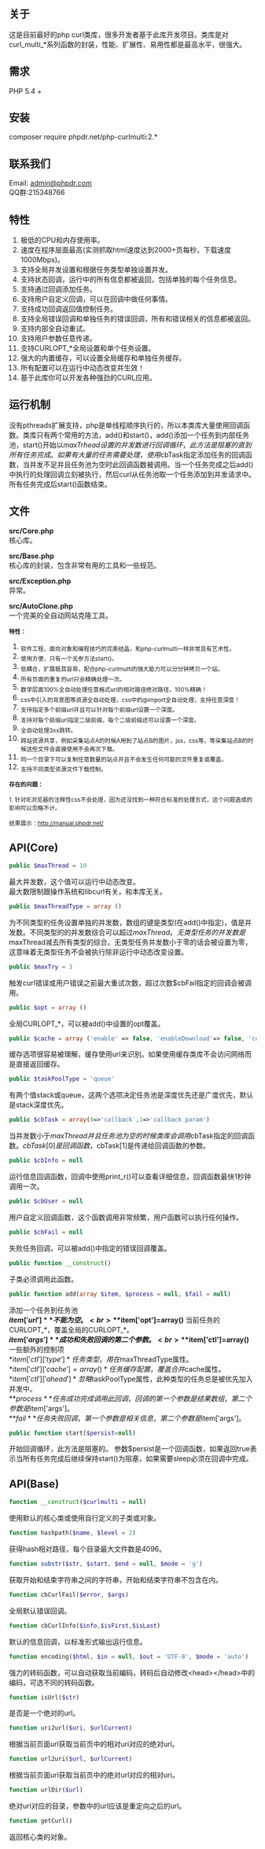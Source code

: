 关于
-----

这是目前最好的php curl类库，很多开发者基于此库开发项目。类库是对curl_multi_*系列函数的封装，性能、扩展性、易用性都是最高水平，很强大。

需求
----
PHP 5.4 +

安装
----
composer require phpdr.net/php-curlmulti:2.*

联系我们
--------
Email: admin@phpdr.com<br>
QQ群:215348766

特性
----
1. 极低的CPU和内存使用率。
1. 速度在程序层面最高(实测抓取html速度达到2000+页每秒，下载速度1000Mbps)。
1. 支持全局并发设置和根据任务类型单独设置并发。
1. 支持状态回调，运行中的所有信息都被返回，包括单独的每个任务信息。
1. 支持通过回调添加任务。
1. 支持用户自定义回调，可以在回调中做任何事情。
1. 支持成功回调返回值控制任务。
1. 支持全局错误回调和单独任务的错误回调，所有和错误相关的信息都被返回。
1. 支持内部全自动重试。
1. 支持用户参数任意传递。
1. 支持CURLOPT_\*全局设置和单个任务设置。
1. 强大的内置缓存，可以设置全局缓存和单独任务缓存。
1. 所有配置可以在运行中动态改变并生效！
1. 基于此库你可以开发各种强劲的CURL应用。

运行机制
--------

没有pthreads扩展支持，php是单线程顺序执行的，所以本类库大量使用回调函数。类库只有两个常用的方法，add()和start()，add()添加一个任务到内部任务池，start()开始以$maxTrhead设置的并发数进行回调循环，此方法是阻塞的直到所有任务完成。如果有大量的任务需要处理，使用$cbTask指定添加任务的回调函数，当并发不足并且任务池为空时此回调函数被调用。当一个任务完成之后add()中执行的处理回调立刻被执行，然后curl从任务池取一个任务添加到并发请求中。所有任务完成后start()函数结束。

文件
----
**src/Core.php**<br>
核心库。

**src/Base.php**<br>
核心库的封装，包含非常有用的工具和一些规范。

**src/Exception.php**<br>
异常。

**src/AutoClone.php**<br>
一个完美的全自动网站克隆工具。

<sub>**特性：**

1. <sub>软件工程，面向对象和编程技巧的完美结晶，和php-curlmulti一样非常具有艺术性。
1. <sub>使用方便，只有一个无参方法start()。
1. <sub>低耦合，扩展极其容易，配合php-curlmulti的强大能力可以分分钟拷贝一个站。
1. <sub>所有页面的重复的url只会精确处理一次。
1. <sub>数学层面100%全自动处理任意格式url的相对路径绝对路径，100%精确！
1. <sub>css中引入的背景图等资源全自动处理，css中的@import全自动处理，支持任意深度！
1. <sub>支持指定多个前缀url并且可以针对每个前缀url设置一个深度。
1. <sub>支持对每个前缀url指定二级前缀，每个二级前缀还可以设置一个深度。
1. <sub>全自动处理3xx跳转。
1. <sub>跨站资源共享，例如采集站点A的时候A用到了站点B的图片，jss，css等，等采集站点B的时候这些文件会直接使用不会再次下载。
1. <sub>同一个目录下可以复制任意数量的站点并且不会发生任何可能的文件重复或覆盖。
1. <sub>支持不同类型资源文件下载控制。

<sub>**存在的问题：**

<sub>1. 针对IE浏览器的注释性css不会处理，因为还没找到一种符合标准的处理方式，这个问题造成的影响可以忽略不计。

<sub>结果展示：http://manual.phpdr.net/

API(Core)
-------------------
```PHP
public $maxThread = 10
```
最大并发数，这个值可以运行中动态改变。<br>
最大数限制跟操作系统和libcurl有关，和本库无关。

```PHP
public $maxThreadType = array ()
```
为不同类型的任务设置单独的并发数，数组的键是类型(在add()中指定)，值是并发数。不同类型的的并发数综合可以超过$maxThread。无类型任务的并发数是$maxThread减去所有类型的综合。无类型任务并发数小于零的话会被设置为零，这意味着无类型任务不会被执行除非运行中动态改变设置。

```PHP
public $maxTry = 3
```
触发curl错误或用户错误之前最大重试次数，超过次数$cbFail指定的回调会被调用。

```PHP
public $opt = array ()
```
全局CURLOPT_\*，可以被add()中设置的opt覆盖。

```PHP
public $cache = array ('enable' => false, 'enableDownload'=> false, 'compress' => false, 'dir' => null, 'expire' =>86400, 'dirLevel' => 1, 'verifyPost' => false, 'overwrite' => false, 'overwriteExpire' => 86400)
```
缓存选项很容易被理解，缓存使用url来识别。如果使用缓存类库不会访问网络而是直接返回缓存。

```PHP
public $taskPoolType = 'queue'
```
有两个值stack或queue，这两个选项决定任务池是深度优先还是广度优先，默认是stack深度优先。

```PHP
public $cbTask = array(0=>'callback',1=>'callback param')
```
当并发数小于$maxThread并且任务池为空的时候类库会调用$cbTask指定的回调函数。$cbTask[0]是回调函数，$cbTask[1]是传递给回调函数的参数。

```PHP
public $cbInfo = null
```
运行信息回调函数，回调中使用print_r()可以查看详细信息，回调函数最快1秒钟调用一次。

```PHP
public $cbUser = null
```
用户自定义回调函数，这个函数调用非常频繁，用户函数可以执行任何操作。

```PHP
public $cbFail = null
```
失败任务回调，可以被add()中指定的错误回调覆盖。

```PHP
public function __construct()
```
子类必须调用此函数。

```PHP
public function add(array $item, $process = null, $fail = null)
```
添加一个任务到任务池<br>
**$item['url']** 不能为空。<br>
**$item['opt']=array()** 当前任务的CURLOPT_\*，覆盖全局的CURLOPT_\*。<br>
**$item['args']** 成功和失败回调的第二个参数。<br>
**$item['ctl']=array()** 一些额外的控制项<br />
*$item['ctl']['type']* 任务类型，用在$maxThreadType属性。<br />
*$item['ctl']['cache']=array()* 任务缓存配置，覆盖合并$cache属性。<br />
*$item['ctl']['ahead']* 忽略$taskPoolType属性，此种类型的任务总是被优先加入并发中。<br />
**$process** 任务成功完成调用此回调，回调的第一个参数是结果数组，第二个参数是$item['args']。<br />
**$fail** 任务失败回调，第一个参数是相关信息，第二个参数是$item['args']。

```PHP
public function start($persist=null)
```
开始回调循环，此方法是阻塞的。
参数$persist是一个回调函数，如果返回true表示当所有任务完成后继续保持start()为阻塞，如果需要sleep必须在回调中完成。

API(Base)
-----------------
```PHP
function __construct($curlmulti = null)
```
使用默认的核心类或使用自行定义的子类或对象。

```PHP
function hashpath($name, $level = 2)
```
获得hash相对路径，每个目录最大文件数是4096。

```PHP
function substr($str, $start, $end = null, $mode = 'g')
```
获取开始和结束字符串之间的字符串，开始和结束字符串不包含在内。

```PHP
function cbCurlFail($error, $args)
```
全局默认错误回调。

```PHP
function cbCurlInfo($info,$isFirst,$isLast)
```
默认的信息回调，以标准形式输出运行信息。

```PHP
function encoding($html, $in = null, $out = 'UTF-8', $mode = 'auto')
```
强力的转码函数，可以自动获取当前编码，转码后自动修改\<head\>\</head\>中的编码，可选不同的转码函数。

```PHP
function isUrl($str)
```
是否是一个绝对的url。

```PHP
function uri2url($uri, $urlCurrent)
```
根据当前页面url获取当前页中的相对uri对应的绝对url。

```PHP
function url2uri($url, $urlCurrent)
```
根据当前页面url获取当前页中的绝对url对应的相对uri。

```PHP
function urlDir($url)
```
绝对url对应的目录，参数中的url应该是重定向之后的url。

```PHP
function getCurl()
```
返回核心类的对象。

